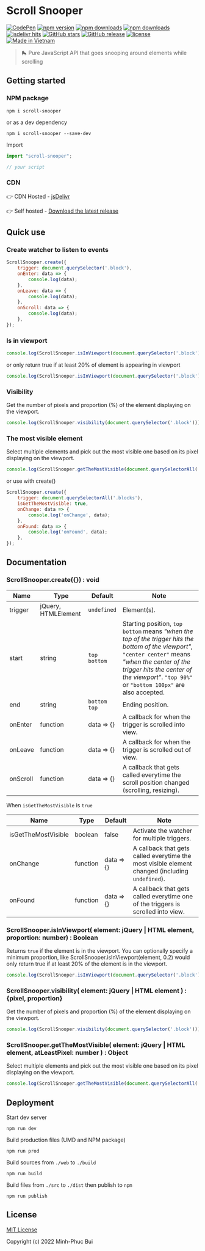 # Scroll Snooper

[![CodePen](https://badgen.net/badge/Demo/CodePen/black)](https://codepen.io/phucbui/pen/GRvxYeg)
[![npm version](https://badgen.net/npm/v/scroll-snooper?icon=npm)](https://www.npmjs.com/package/scroll-snooper)
[![npm downloads](https://badgen.net/npm/dm/scroll-snooper?icon=npm)](https://www.npmjs.com/package/scroll-snooper)
[![npm downloads](https://badgen.net/npm/dependents/scroll-snooper?icon=npm)](https://www.npmjs.com/package/scroll-snooper)
[![jsdelivr hits](https://badgen.net/jsdelivr/hits/gh/phucbm/scroll-snooper?icon=jsdelivr)](https://www.jsdelivr.com/package/gh/phucbm/scroll-snooper)
[![GitHub stars](https://badgen.net/github/stars/phucbm/scroll-snooper?icon=github)](https://github.com/phucbm/scroll-snooper/)
[![GitHub release](https://badgen.net/jsdelivr/rank/npm/scroll-snooper?icon=jsdelivr)](https://github.com/phucbm/scroll-snooper/releases)
[![license](https://badgen.net/github/license/phucbm/scroll-snooper?icon=github)](https://github.com/phucbm/scroll-snooper/blob/main/LICENSE)
[![Made in Vietnam](https://raw.githubusercontent.com/webuild-community/badge/master/svg/made.svg)](https://webuild.community)

> 🛼 Pure JavaScript API that goes snooping around elements while scrolling

## Getting started

### NPM package

```shell
npm i scroll-snooper
```

or as a dev dependency

```shell
npm i scroll-snooper --save-dev
```

Import

```js
import "scroll-snooper";

// your script
```

### CDN

👉 CDN Hosted - [jsDelivr](https://www.jsdelivr.com/package/gh/phucbm/scroll-snooper)

👉 Self hosted - [Download the latest release](https://github.com/phucbm/scroll-snooper/releases/latest)

## Quick use

### Create watcher to listen to events

```js
ScrollSnooper.create({
    trigger: document.querySelector('.block'),
    onEnter: data => {
        console.log(data);
    },
    onLeave: data => {
        console.log(data);
    },
    onScroll: data => {
        console.log(data);
    },
});
```

### Is in viewport

```js
console.log(ScrollSnooper.isInViewport(document.querySelector('.block')));
```

or only return true if at least 20% of element is appearing in viewport

```js
console.log(ScrollSnooper.isInViewport(document.querySelector('.block'), 0.2));
```

### Visibility

Get the number of pixels and proportion (%) of the element displaying on the viewport.

```js
console.log(ScrollSnooper.visibility(document.querySelector('.block')));
```

### The most visible element

Select multiple elements and pick out the most visible one based on its pixel displaying on the viewport.

```js
console.log(ScrollSnooper.getTheMostVisible(document.querySelectorAll('.blocks')));
```

or use with create()

```js
ScrollSnooper.create({
    trigger: document.querySelectorAll('.blocks'),
    isGetTheMostVisible: true,
    onChange: data => {
        console.log('onChange', data);
    },
    onFound: data => {
        console.log('onFound', data);
    },
});
```

## Documentation

### ScrollSnooper.create({}) : void

| Name    | Type                | Default      | Note                                                                                |
|---------|---------------------|--------------|-------------------------------------------------------------------------------------|
| trigger | jQuery, HTMLElement | `undefined`  | Element(s).                                                                         |
| start   | string              | `top bottom` | Starting position, `top bottom` means _"when the top of the trigger hits the bottom of the viewport"_, `"center center"` means _"when the center of the trigger hits the center of the viewport"_. `"top 90%"` or `"bottom 100px"` are also accepted. |
| end | string | `bottom top`  | Ending position. |
| onEnter | function | data => {} | A callback for when the trigger is scrolled into view. |
| onLeave | function | data => {} | A callback for when the trigger is scrolled out of view. |
| onScroll | function | data => {} | A callback that gets called everytime the scroll position changed (scrolling, resizing). |

When `isGetTheMostVisible` is `true`

| Name                | Type     | Default    | Note                                                                                            |
|---------------------|----------|------------|-------------------------------------------------------------------------------------------------|
| isGetTheMostVisible | boolean  | false      | Activate the watcher for multiple triggers.                                                     |
| onChange            | function | data => {} | A callback that gets called everytime the most visible element changed (including `undefined`). |
| onFound             | function | data => {} | A callback that gets called everytime one of the triggers is scrolled into view.                |

### ScrollSnooper.isInViewport( element: jQuery | HTML element, proportion: number) : Boolean

Returns `true` if the element is in the viewport. You can optionally specify a minimum proportion, like
ScrollSnooper.isInViewport(element, 0.2) would only return true if at least 20% of the element is in the viewport.

```js
console.log(ScrollSnooper.isInViewport(document.querySelector('.block'), 0.2));
```

### ScrollSnooper.visibility( element: jQuery | HTML element ) : {pixel, proportion}

Get the number of pixels and proportion (%) of the element displaying on the viewport.

```js
console.log(ScrollSnooper.visibility(document.querySelector('.block')));
```

### ScrollSnooper.getTheMostVisible( element: jQuery | HTML element, atLeastPixel: number ) : Object

Select multiple elements and pick out the most visible one based on its pixel displaying on the viewport.

```js
console.log(ScrollSnooper.getTheMostVisible(document.querySelectorAll('.blocks')));
```

## Deployment

Start dev server

```shell
npm run dev
```

Build production files (UMD and NPM package)

```shell
npm run prod
```

Build sources from `./web` to `./build`

```shell
npm run build
```

Build files from `./src` to `./dist` then publish to `npm`

```shell
npm run publish
```

## License

[MIT License](https://github.com/phucbm/scroll-snooper/blob/main/LICENSE)

Copyright (c) 2022 Minh-Phuc Bui
